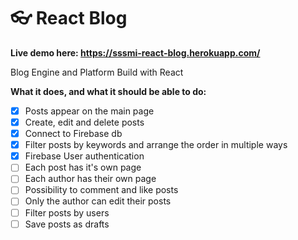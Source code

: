 # 👓 React Blog

**Live demo here: https://sssmi-react-blog.herokuapp.com/**

Blog Engine and Platform Build with React

**What it does, and what it should be able to do:**

* [x] Posts appear on the main page
* [x] Create, edit and delete posts
* [x] Connect to Firebase db
* [x] Filter posts by keywords and arrange the order in multiple ways
* [x] Firebase User authentication
* [ ] Each post has it's own page
* [ ] Each author has their own page
* [ ] Possibility to comment and like posts
* [ ] Only the author can edit their posts
* [ ] Filter posts by users
* [ ] Save posts as drafts
